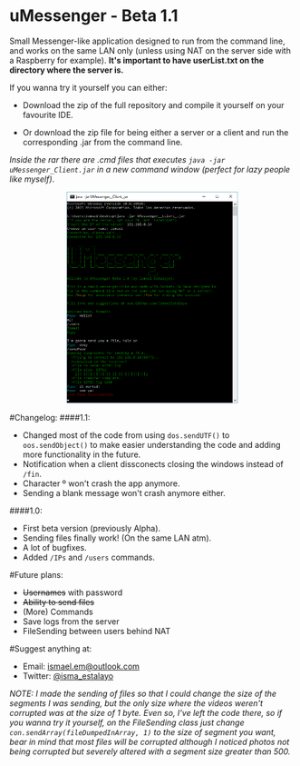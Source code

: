 # uMessenger - Beta 1.1

Small Messenger-like application designed to run from the command line, and works on the same LAN only (unless using NAT on the server side with a Raspberry for example). **It's important to have userList.txt on the directory where the server is.**

If you wanna try it yourself you can either:

- Download the zip of the full repository and compile it yourself on your favourite IDE.

- Or download the zip file for being either a server or a client and run the corresponding .jar from the command line.

 _Inside the rar there are .cmd files that executes `java -jar uMessenger_Client.jar` in a new command window (perfect for lazy people like myself)_.

<p align = "center">
  <img src="https://raw.githubusercontent.com/ismaelestalayo/uMessenger/master/Images/Screenshot.png" width = "60%"/>
</p>

#Changelog:
####1.1:
- Changed most of the code from using `dos.sendUTF()` to `oos.sendObject()` to make easier understanding the code and adding more functionality in the future.
- Notification when a client dissconects closing the windows instead of `/fin`.
- Character º won't crash the app anymore.
- Sending a blank message won't crash anymore either.

####1.0:
- First beta version (previously Alpha).
- Sending files finally work! (On the same LAN atm).
- A lot of bugfixes.
- Added `/IPs` and `/users` commands.

#Future plans:

- ~~Usernames~~ with password
- ~~Ability to send files~~
- (More) Commands
- Save logs from the server
- FileSending between users behind NAT

#Suggest anything at:

 * Email: ismael.em@outlook.com
 * Twitter: [@isma_estalayo](https://twitter.com/isma_estalayo)

_NOTE:_
_I made the sending of files so that I could change the size of the segments I was sending, but the only size where the videos weren't corrupted was at the size of 1 byte. Even so, I've left the code there, so if you wanna try it yourself, on the FileSending class just change `con.sendArray(fileDumpedInArray, 1)`  to the size of segment you want, bear in mind that most files will be corrupted although I noticed photos not being corrupted but severely altered with a segment size greater than 500._
